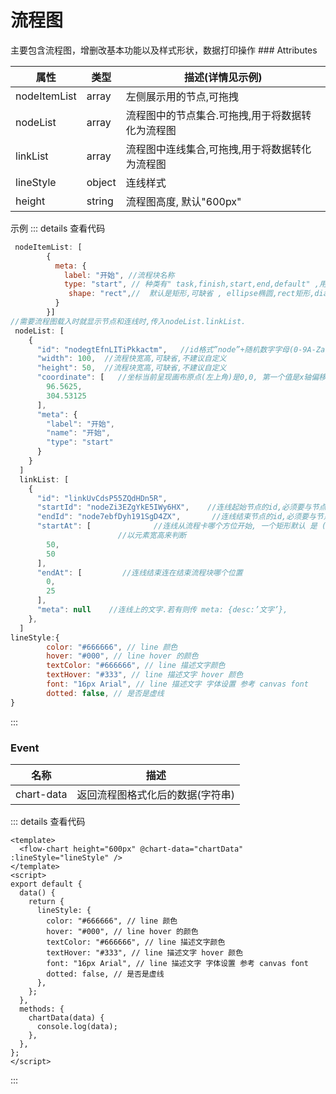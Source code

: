 <h1>流程图</h1>
主要包含流程图，增删改基本功能以及样式形状，数据打印操作
<ClientOnly>
<FlowChart-index  style="width:1200px !important ;  position: relative; left: -230px;"  ></FlowChart-index>
</ClientOnly>
### Attributes

| 属性         | 类型   | 描述(详情见示例)                                 |
| ------------ | ------ | ------------------------------------------------ |
| nodeItemList | array  | 左侧展示用的节点,可拖拽                          |
| nodeList     | array  | 流程图中的节点集合.可拖拽,用于将数据转化为流程图 |
| linkList     | array  | 流程图中连线集合,可拖拽,用于将数据转化为流程图   |
| lineStyle    | object | 连线样式                                         |
| height       | string | 流程图高度, 默认"600px"                          |

示例
::: details 查看代码
```js
 nodeItemList: [
        {
          meta: {
            label: "开始", //流程块名称
            type: "start", // 种类有" task,finish,start,end,default" ,用于决定流程块的icon
             shape: "rect",//  默认是矩形,可缺省 , ellipse椭圆,rect矩形,diamond菱形,circle圆
          }
        }]
//需要流程图载入时就显示节点和连线时,传入nodeList.linkList.
 nodeList: [
    {
      "id": "nodegtEfnLITiPkkactm",   //id格式”node”+随机数字字母(0-9A-Za-z) 类似uuid
      "width": 100,  //流程快宽高,可缺省,不建议自定义
      "height": 50,  //流程块宽高,可缺省,不建议自定义
      "coordinate": [   //坐标当前呈现画布原点(左上角)是0,0, 第一个值是x轴偏移,第二个是y
        96.5625,
        304.53125
      ],
      "meta": {
        "label": "开始",
        "name": "开始",
        "type": "start"
      }
    }
  ]
  linkList: [
    {
      "id": "linkUvCdsP55ZQdHDn5R",
      "startId": "nodeZi3EZgYkE5IWy6HX",    //连线起始节点的id,必须要与节点同步, 
      "endId": "node7ebfDyh191SgD4ZX",		 //连线结束节点的id,必须要与节点同步, 
      "startAt": [              //连线从流程卡哪个方位开始, 一个矩形默认 是 (0,25),(0,50),(0,75)等
      					//以元素宽高来判断
        50,
        50
      ],
      "endAt": [         //连线结束连在结束流程块哪个位置
        0,
        25
      ],
      "meta": null    //连线上的文字.若有则传 meta: {desc:’文字’}, 
    },
  ]
lineStyle:{
        color: "#666666", // line 颜色
        hover: "#000", // line hover 的颜色
        textColor: "#666666", // line 描述文字颜色
        textHover: "#333", // line 描述文字 hover 颜色
        font: "16px Arial", // line 描述文字 字体设置 参考 canvas font
        dotted: false, // 是否是虚线
}
```
::: 



### Event

| 名称       | 描述                             |
| ---------- | -------------------------------- |
| chart-data | 返回流程图格式化后的数据(字符串) |
::: details 查看代码
```vue
<template>
  <flow-chart height="600px" @chart-data="chartData" :lineStyle="lineStyle" />
</template>
<script>
export default {
  data() {
    return {
      lineStyle: {
        color: "#666666", // line 颜色
        hover: "#000", // line hover 的颜色
        textColor: "#666666", // line 描述文字颜色
        textHover: "#333", // line 描述文字 hover 颜色
        font: "16px Arial", // line 描述文字 字体设置 参考 canvas font
        dotted: false, // 是否是虚线
      },
    };
  },
  methods: {
    chartData(data) {
      console.log(data);
    },
  },
};
</script>

```
::: 